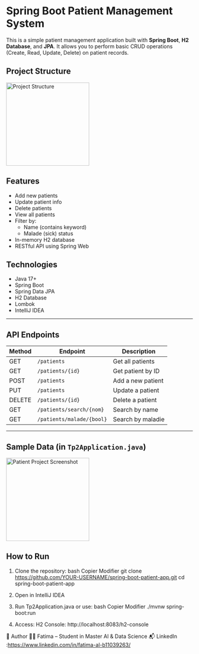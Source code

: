 # Spring Boot Patient Management System

This is a simple patient management application built with **Spring Boot**, **H2 Database**, and **JPA**. It allows you to perform basic CRUD operations (Create, Read, Update, Delete) on patient records.


##  Project Structure

<img alt="Project Structure" height="224" src="C:\Users\HP\Documents\Master\M2\Systems Distribues\TP\PROJET\TP2\images\img_1.png" width="224"/>

##  Features

- Add new patients
- Update patient info
- Delete patients
- View all patients
- Filter by:
  - Name (contains keyword)
  - Malade (sick) status
- In-memory H2 database
- RESTful API using Spring Web


##  Technologies

- Java 17+
- Spring Boot
- Spring Data JPA
- H2 Database
- Lombok
- IntelliJ IDEA

---

##  API Endpoints

| Method | Endpoint                | Description            |
|--------|-------------------------|------------------------|
| GET    | `/patients`             | Get all patients       |
| GET    | `/patients/{id}`        | Get patient by ID      |
| POST   | `/patients`             | Add a new patient      |
| PUT    | `/patients`             | Update a patient       |
| DELETE | `/patients/{id}`        | Delete a patient       |
| GET    | `/patients/search/{nom}`| Search by name         |
| GET    | `/patients/malade/{bool}` | Search by maladie     |

---

## Sample Data (in `Tp2Application.java`)

<img alt="Patient Project Screenshot" height="224" src="C:\Users\HP\Documents\Master\M2\Systems Distribues\TP\PROJET\TP2\images\img.png" width="224"/>


## How to Run
1. Clone the repository:
bash
Copier
Modifier
git clone https://github.com/YOUR-USERNAME/spring-boot-patient-app.git
cd spring-boot-patient-app

2. Open in IntelliJ IDEA

3. Run Tp2Application.java or use:
bash
Copier
Modifier
./mvnw spring-boot:run

4. Access:
H2 Console: http://localhost:8083/h2-console


🧠 Author
👩‍💻 Fatima – Student in Master AI & Data Science
📬 LinkedIn :https://www.linkedin.com/in/fatima-al-b11039263/

